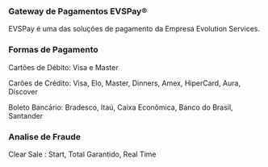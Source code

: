 <h3> Gateway de Pagamentos EVSPay®</h3>
<p>EVSPay é uma das soluções de pagamento da Empresa Evolution Services.</p>

<h3> Formas de Pagamento</h3>
<p>Cartões de Débito: Visa e Master</p>
<p>Carões de Crédito: Visa, Elo, Master, Dinners, Amex, HiperCard, Aura, Discover</p>
<p>Boleto Bancário: Bradesco, Itaú, Caixa Econômica, Banco do Brasil, Santander</p>

<h3> Analise de Fraude</h3>
<p>Clear Sale : Start, Total Garantido, Real Time</p>
